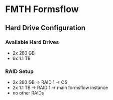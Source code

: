 # FMTH Formsflow

## Hard Drive Configuration

### Available Hard Drives

- 2x 280 GB
- 6x 1.1 TB

### RAID Setup

- 2x 280 GB -> RAID 1 -> OS 
- 2x 1.1 TB -> RAID 1 -> main formsflow instance
- no other RAIDs
